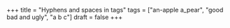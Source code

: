 +++
title = "Hyphens and spaces in tags"
tags = ["an-apple a_pear", "good bad and ugly", "a b c"]
draft = false
+++
